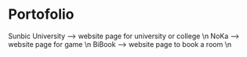 # Portofolio
Sunbic University --> website page for university or college \n
NoKa --> website page for game \n
BiBook --> website page to book a room \n
